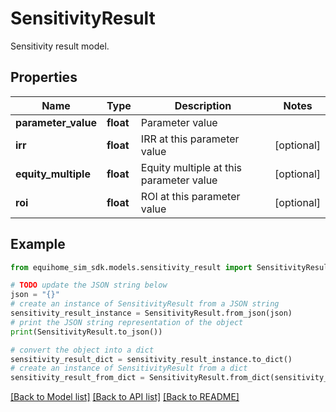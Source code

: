 # SensitivityResult

Sensitivity result model.

## Properties

Name | Type | Description | Notes
------------ | ------------- | ------------- | -------------
**parameter_value** | **float** | Parameter value | 
**irr** | **float** | IRR at this parameter value | [optional] 
**equity_multiple** | **float** | Equity multiple at this parameter value | [optional] 
**roi** | **float** | ROI at this parameter value | [optional] 

## Example

```python
from equihome_sim_sdk.models.sensitivity_result import SensitivityResult

# TODO update the JSON string below
json = "{}"
# create an instance of SensitivityResult from a JSON string
sensitivity_result_instance = SensitivityResult.from_json(json)
# print the JSON string representation of the object
print(SensitivityResult.to_json())

# convert the object into a dict
sensitivity_result_dict = sensitivity_result_instance.to_dict()
# create an instance of SensitivityResult from a dict
sensitivity_result_from_dict = SensitivityResult.from_dict(sensitivity_result_dict)
```
[[Back to Model list]](../README.md#documentation-for-models) [[Back to API list]](../README.md#documentation-for-api-endpoints) [[Back to README]](../README.md)


